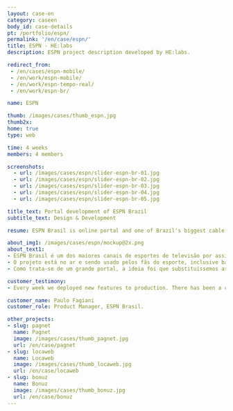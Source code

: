 ```yaml
---
layout: case-en
category: caseen
body_id: case-details
pt: /portfolio/espn/
permalink: '/en/case/espn/'
title: ESPN - HE:labs
description: ESPN project description developed by HE:labs.

redirect_from:
 - /en/cases/espn-mobile/
 - /en/work/espn-mobile/
 - /en/work/espn-tempo-real/
 - /en/work/espn-br/

name: ESPN

thumb: /images/cases/thumb_espn.jpg
thumb2x:
home: true
type: web

time: 4 weeks
members: 4 members

screenshots:
  - url: /images/cases/espn/slider-espn-br-01.jpg
  - url: /images/cases/espn/slider-espn-br-02.jpg
  - url: /images/cases/espn/slider-espn-br-03.jpg
  - url: /images/cases/espn/slider-espn-br-04.jpg
  - url: /images/cases/espn/slider-espn-br-05.jpg

title_text: Portal development of ESPN Brazil
subtitle_text: Design & Development

resume: ESPN Brasil is online portal and one of Brazil's biggest cable television sports channel

about_img1: /images/cases/espn/mockup@2x.png
about_text1:
- ESPN Brasil é um dos maiores canais de esportes de televisão por assinatura do Brasil. Com versão responsiva, sanou diversos problemas com o público deste meio, que não conseguiam acessar o portal por um dispositivo mobile.
- O projeto está no ar e sendo usado pelos fãs do esporte, inclusive bateu recorde de audiência nos primeiros meses em que foi lançado.
- Como trata-se de um grande portal, a ideia foi que substituíssemos as páginas, uma por uma, para que os usuários não sentissem tanto a mudança. O portal, hoje, tem 100% de suporte para dispositivos mobile.

customer_testimony:
- Every week we deployed new features to production. There has been a couple of partners in the IT community helping ESPN maintain the fast-paced editorial rhythm and HE:labs is one of these companies.

customer_name: Paulo Fagiani
customer_role: Product Manager, ESPN Brasil.

other_projects:
- slug: pagnet
  name: Pagnet
  image: /images/cases/thumb_pagnet.jpg
  url: /en/case/pagnet
- slug: locaweb
  name: Locaweb
  image: /images/cases/thumb_locaweb.jpg
  url: /en/case/locaweb
- slug: bonuz
  name: Bonuz
  image: /images/cases/thumb_bonuz.jpg
  url: /en/case/bonuz
---
```


